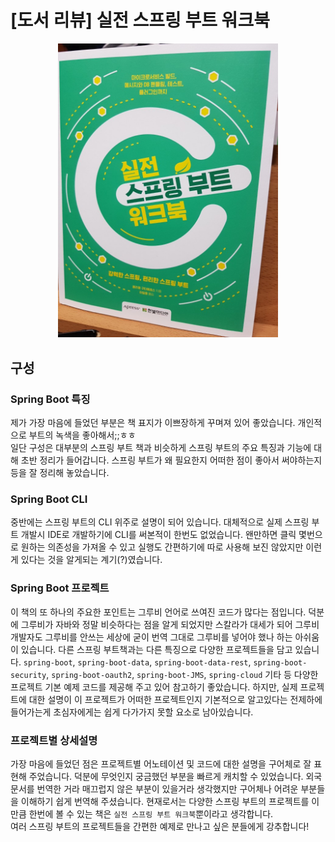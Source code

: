 # [도서 리뷰] 실전 스프링 부트 워크북

<p align="center">
<img src="/images/Book/spring_boot_work_book.jpg" width="70%"/>
</p>

## 구성
### Spring Boot 특징
제가 가장 마음에 들었던 부분은 책 표지가 이쁘장하게 꾸며져 있어 좋았습니다. 개인적으로 부트의 녹색을 좋아해서;;ㅎㅎ<br>
일단 구성은 대부분의 스프링 부트 책과 비슷하게 스프링 부트의 주요 특징과 기능에 대해 초반 정리가 들어갑니다. 
스프링 부트가 왜 필요한지 어떠한 점이 좋아서 써야하는지 등을 잘 정리해 놓았습니다.

### Spring Boot CLI
중반에는 스프링 부트의 CLI 위주로 설명이 되어 있습니다. 대체적으로 실제 스프링 부트 개발시 IDE로 개발하기에 CLI를 써본적이 한번도 없었습니다. 
 왠만하면 클릭 몇번으로 원하는 의존성을 가져올 수 있고 실행도 간편하기에 따로 사용해 보진 않았지만 이런게 있다는 것을 알게되는 계기(?)였습니다. 
 
### Spring Boot 프로젝트
이 책의 또 하나의 주요한 포인트는 그루비 언어로 쓰여진 코드가 많다는 점입니다. 덕분에 그루비가 자바와 정말 비슷하다는 점을 알게 되었지만 스칼라가 
대세가 되어 그루비 개발자도 그루비를 안쓰는 세상에 굳이 번역 그대로 그루비를 넣어야 했나 하는 아쉬움이 있습니다.
다른 스프링 부트책과는 다른 특징으로 다양한 프로젝트들을 담고 있습니다. `spring-boot`, `spring-boot-data`, `spring-boot-data-rest`, `spring-boot-security`, 
`spring-boot-oauth2`, `spring-boot-JMS`, `spring-cloud` 기타 등 다양한 프로젝트 기본 예제 코드를 제공해 주고 있어 참고하기 좋았습니다. 
하지만, 실제 프로젝트에 대한 설명이 이 프로젝트가 어떠한 프로젝트인지 기본적으로 알고있다는 전제하에 들어가는게 초심자에게는 쉽게 다가가지 
못할 요소로 남아있습니다.

### 프로젝트별 상세설명
가장 마음에 들었던 점은 프로젝트별 어노테이션 및 코드에 대한 설명을 구어체로 잘 표현해 주었습니다. 덕분에 무엇인지 궁금했던 부분을 빠르게 
캐치할 수 있었습니다. 외국문서를 번역한 거라 매끄럽지 않은 부분이 있을거라 생각했지만 구어체나 어려운 부분들을 이해하기 쉽게 번역해 주셨습니다. 
현재로서는 다양한 스프링 부트의 프로젝트를 이만큼 한번에 볼 수 있는 책은 `실전 스프링 부트 워크북`뿐이라고 생각합니다.<br>
여러 스프링 부트의 프로젝트들을 간편한 예제로 만나고 싶은 분들에게 강추합니다! 